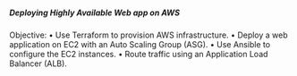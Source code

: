 ##### Deploying Highly Available Web app on AWS
Objective:
	•	Use Terraform to provision AWS infrastructure.
	•	Deploy a web application on EC2 with an Auto Scaling Group (ASG).
	•	Use Ansible to configure the EC2 instances.
	•	Route traffic using an Application Load Balancer (ALB).


